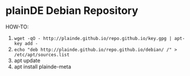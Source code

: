 # plainDE Debian Repository

HOW-TO:

1. `wget -qO - http://plainde.github.io/repo.github.io/key.gpg | apt-key add -`
2. `echo "deb http://plainde.github.io/repo.github.io/debian/ /" > /etc/apt/sources.list`
3. apt update
4. apt install plainde-meta
